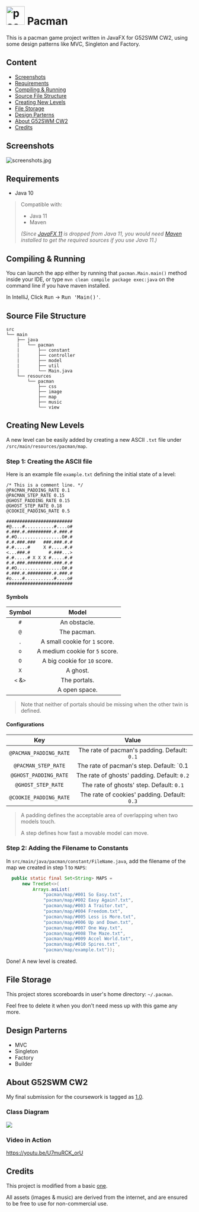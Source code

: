 # <img src="https://i.loli.net/2018/12/14/5c13bf0563d18.gif" alt="pacman logo" width="50"/> Pacman
This is a pacman game project written in JavaFX for G52SWM CW2, using some design patterns like MVC, Singleton and Factory.

## Content

- [Screenshots](#screenshots)
- [Requirements](#requirements)
- [Compiling & Running](#compiling-&-running)
- [Source File Structure](#source-file-structure)
- [Creating New Levels](#creating-new-levels)
- [File Storage](#file-storage)
- [Design Parterns](#design-parterns)
- [About G52SWM CW2](#about-g52swm-cw2)
- [Credits](#credits)

## Screenshots

![screenshots.jpg](https://i.loli.net/2018/12/29/5c266b2ff35e1.jpg)

## Requirements

- Java 10

> Compatible with:
>
> - Java 11
> - Maven
>
> *(Since [JavaFX 11](https://openjfx.io/index.html) is dropped from Java 11, you would need [Maven](https://maven.apache.org/) installed to get the required sources if you use Java 11.)*

## Compiling & Running

You can launch the app either by running that `pacman.Main.main()` method inside your IDE, or type `mvn clean compile package exec:java` on the command line if you have maven installed.

In IntelliJ, Click <kbd>Run</kbd>  -> <kbd>Run 'Main()'</kbd>.

## Source File Structure

```
src
└── main
    ├── java
    |   └── pacman
    |       ├── constant
    |       ├── controller
    |       ├── model
    |       ├── util
    |       └── Main.java
    └── resources
        └── pacman
            ├── css
            ├── image
            ├── map
            ├── music
            └── view
```

## Creating New Levels

A new level can be easily added by creating a new ASCII `.txt` file under `/src/main/resources/pacman/map`.

### Step 1: Creating the ASCII file

Here is an example file `example.txt` defining the initial state of a level:

```
/* This is a comment line. */
@PACMAN_PADDING_RATE 0.1
@PACMAN_STEP_RATE 0.15
@GHOST_PADDING_RATE 0.15
@GHOST_STEP_RATE 0.18
@COOKIE_PADDING_RATE 0.5

#########################
#@....#...........#....o#
#.###.#.#########.#.###.#
#.#O.................O#.#
#.#.###.###   ###.###.#.#
#.#.....#     X #.....#.#
<...###.#       #.###...>
#.#.....# X X X #.....#.#
#.#.###.#########.###.#.#
#.#O.................O#.#
#.###.#.#########.#.###.#
#o....#...........#....o#
#########################
```

#### Symbols

|  Symbol  |             Model              |
| :------: | :----------------------------: |
|   `#`    |          An obstacle.          |
|   `@`    |          The pacman.           |
|    .     | A small cookie for `1` score.  |
|   `o`    | A medium cookie for `5` score. |
|   `O`    |  A big cookie for `10` score.  |
|   `X`    |            A ghost.            |
| `<` &`>` |          The portals.          |
|   ` `    |         A open space.          |

> Note that neither of portals should be missing when the other twin is defined.

#### Configurations

|          Key           |                    Value                     |
| :--------------------: | :------------------------------------------: |
| `@PACMAN_PADDING_RATE` | The rate of pacman's padding. Default: `0.1` |
|  `@PACMAN_STEP_RATE`   |   The rate of pacman's step. Default: `0.1   |
| `@GHOST_PADDING_RATE`  | The rate of ghosts' padding. Default: `0.2`  |
|   `@GHOST_STEP_RATE`   |   The rate of ghosts' step. Default: `0.1`   |
| `@COOKIE_PADDING_RATE` | The rate of cookies' padding. Default: `0.3` |

> A padding defines the acceptable area of overlapping when two models touch.
>
> A step defines how fast a movable model can move.

### Step 2: Adding the Filename to Constants

In `src/main/java/pacman/constant/FileName.java`, add the filename of the map we created in step 1 to `MAPS`:

```java
  public static final Set<String> MAPS =
      new TreeSet<>(
          Arrays.asList(
              "pacman/map/#001 So Easy.txt",
              "pacman/map/#002 Easy Again?.txt",
              "pacman/map/#003 A Traitor.txt",
              "pacman/map/#004 Freedom.txt",
              "pacman/map/#005 Less is More.txt",
              "pacman/map/#006 Up and Down.txt",
              "pacman/map/#007 One Way.txt",
              "pacman/map/#008 The Maze.txt",
              "pacman/map/#009 Accel World.txt",
              "pacman/map/#010 Spires.txt",
              "pacman/map/example.txt"));
```

Done! A new level is created.

## File Storage

This project stores scoreboards in user's home directory: `~/.pacman`.

Feel free to delete it when you don't need mess up with this game any more.

## Design Parterns

- MVC
- Singleton
- Factory
- Builder

## About G52SWM CW2

My final submission for the coursework is tagged as [1.0](https://projects.cs.nott.ac.uk/psysz4/pacman/tree/1.0).

### Class Diagram

![](https://ws4.sinaimg.cn/large/006tNbRwgy1fyn2czxz5qj314y0u0k1y.jpg)

### Video in Action

https://youtu.be/U7muRCK_orU

## Credits

This project is modified from a basic [one](https://projects.cs.nott.ac.uk/psysz4/swm).

All assets (images & music) are derived from the internet, and are ensured to be free to use for non-commercial use.

